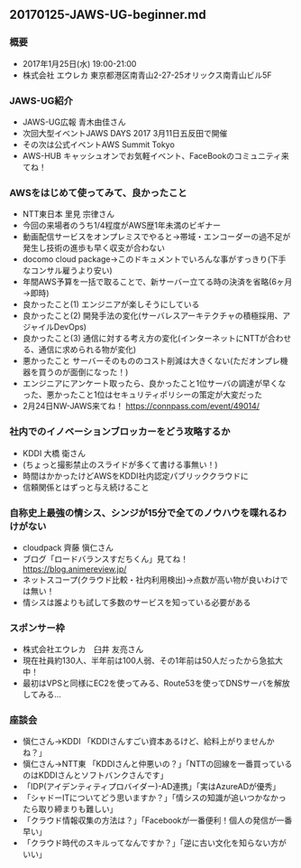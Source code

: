20170125-JAWS-UG-beginner.md
-----

### 概要
* 2017年1月25日(水) 19:00-21:00
* 株式会社 エウレカ 東京都港区南青山2-27-25オリックス南青山ビル5F

### JAWS-UG紹介
* JAWS-UG広報 青木由佳さん
* 次回大型イベントJAWS DAYS 2017 3月11日五反田で開催
* その次は公式イベントAWS Summit Tokyo
* AWS-HUB キャッシュオンでお気軽イベント、FaceBookのコミュニティ来てね！


### AWSをはじめて使ってみて、良かったこと
* NTT東日本 里見 宗律さん
* 今回の来場者のうち1/4程度がAWS歴1年未満のビギナー
* 動画配信サービスをオンプレミスでやると→帯域・エンコーダーの過不足が発生し技術の進歩も早く収支が合わない
* docomo cloud package→このドキュメントでいろんな事がすっきり(下手なコンサル雇うより安い)
* 年間AWS予算を一括で取ることで、新サーバー立てる時の決済を省略(6ヶ月→即時)
* 良かったこと(1) エンジニアが楽しそうにしている
* 良かったこと(2) 開発手法の変化(サーバレスアーキテクチャの積極採用、アジャイルDevOps)
* 良かったこと(3) 通信に対する考え方の変化(インターネットにNTTが合わせる、通信に求められる物が変化)
* 悪かったこと サーバーそのもののコスト削減は大きくない(ただオンプレ機器を買うのが面倒になった！)
* エンジニアにアンケート取ったら、良かったこと1位サーバの調達が早くなった、悪かったこと1位はセキュリティポリシーの策定が大変だった
* 2月24日NW-JAWS来てね！ https://connpass.com/event/49014/

### 社内でのイノベーションブロッカーをどう攻略するか
* KDDI 大橋 衛さん
* (ちょっと撮影禁止のスライドが多くて書ける事無い！)
* 時間はかかったけどAWSをKDDI社内認定パブリッククラウドに
* 信頼関係とはずっと与え続けること

### 自称史上最強の情シス、シンジが15分で全てのノウハウを喋れるわけがない
* cloudpack 齊藤 愼仁さん
* ブログ「ロードバランスすだちくん」見てね！  https://blog.animereview.jp/
* ネットスコープ(クラウド比較・社内利用検出)→点数が高い物が良いわけでは無い！
* 情シスは誰よりも試して多数のサービスを知っている必要がある

### スポンサー枠
* 株式会社エウレカ　臼井 友亮さん
* 現在社員約130人、半年前は100人弱、その1年前は50人だったから急拡大中！
* 最初はVPSと同様にEC2を使ってみる、Route53を使ってDNSサーバを解放してみる…

### 座談会
* 愼仁さん→KDDI 「KDDIさんすごい資本あるけど、給料上がりませんかね？」
* 愼仁さん→NTT東 「KDDIさんと仲悪いの？」「NTTの回線を一番買っているのはKDDIさんとソフトバンクさんです」
* 「IDP(アイデンティティプロバイダー)-AD連携」「実はAzureADが優秀」
* 「シャドーITについてどう思いますか？」「情シスの知識が追いつかなかったら取り締まりも難しい」
* 「クラウド情報収集の方法は？」「Facebookが一番便利！個人の発信が一番早い」
* 「クラウド時代のスキルってなんですか？」「逆に古い文化を知らない方がいい」
